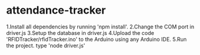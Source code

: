 # attendance-tracker

1.Install all dependencies by running 'npm install'.
2.Change the COM port in driver.js
3.Setup the database in driver.js
4.Upload the code 'RFIDTracker/rfidTracker.ino' to the Arduino using any Arduino IDE.
5.Run the project. type 'node driver.js'
